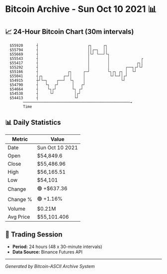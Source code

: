 # Bitcoin Archive - Sun Oct 10 2021 📊

## 📈 24-Hour Bitcoin Chart (30m intervals)

```
  $55920      ┤                      ┌┐     ┌┐                 
  $55794      ┤                      ││┌─┐  ││                 
  $55669      ┤                      │└┘ └──┘└┐                
  $55543      ┤                      │        │              ┌ 
  $55417      ┤                      │        │            ┌┐│ 
  $55292      ┤                      │        │       ┌──┐┌┘└┘ 
  $55166      ┤             ┌┐     ┌─┘        └┐┌┐ ┌┐ │  └┘    
  $55041      ┤┌┐         ┌─┘│     │           └┘└─┘│┌┘        
  $54915      ┼┘└─┐    ┌──┘  └┐    │                └┘         
  $54790      ┤   └┐  ┌┘      │   ┌┘                           
  $54664      ┤    └┐┌┘       └┐ ┌┘                            
  $54538      ┤     └┘         │┌┘                             
  $54413      ┤                └┘                              
        ────────────────────────────────────────────────→
        Time
```

## 📊 Daily Statistics

| Metric | Value |
|--------|-------|
| Date | Sun Oct 10 2021 |
| Open | $54,849.6 |
| Close | $55,486.96 |
| High | $56,165.51 |
| Low | $54,101 |
| Change | 🟢 +$637.36 |
| Change % | 🟢 +1.16% |
| Volume | $0.21M |
| Avg Price | $55,101.406 |

## 📅 Trading Session

- **Period:** 24 hours (48 x 30-minute intervals)
- **Data Source:** Binance Futures API

---
*Generated by Bitcoin-ASCII Archive System*
